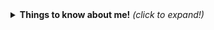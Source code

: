 <details>
<summary>
    <b>Things to know about me!</b> <i>(click to expand!)</i>
</summary>
<img src="https://i.giphy.com/media/7ojeb3qz5r9jG/giphy.webp" height="240" />
<img src="https://i.giphy.com/media/det2lIOXEagmgdePCO/giphy.webp" height="240" />
<img src="https://i.giphy.com/media/aQUGAeZ1fBWpy/giphy.webp" height="240" />
<img src="https://i.giphy.com/media/WYEWpk4lRPDq0/giphy.webp" height="240" />
<img src="https://i.giphy.com/media/X8bKCalHrs7lTKqttE/giphy.webp" height="240" />
<img src="https://i.giphy.com/media/FDHDP7DREKSlYtHm43/giphy.webp" height="240" />
<img src="https://i.giphy.com/media/RrX8uJ8eF7kiY/giphy.webp" height="240" />
<img src="https://i.giphy.com/media/7GIC185HSLNyU/giphy.webp" height="240" />
</details>